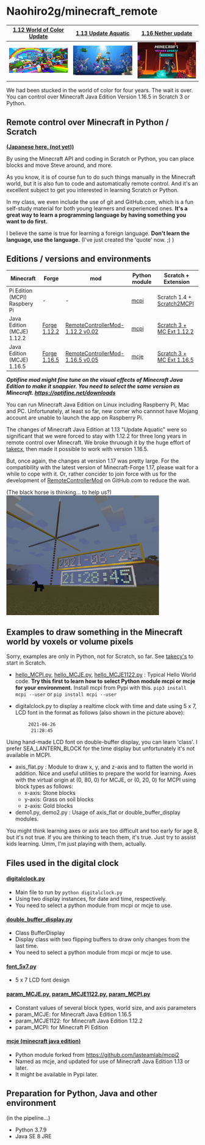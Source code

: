 # Naohiro2g/minecraft_remote

|[1.12 World of Color Update](https://www.youtube.com/watch?v=k2dQuIIUT-o)|[1.13 Update Aquatic](https://www.youtube.com/watch?v=hcutClmY1pI)|[1.16 Nether update](https://www.youtube.com/watch?v=1DhWXAiNgfQ)|
|--|--|--|
|[<img src="./1.12_world_of_color_update.jpg" width="240">](./1.12_world_of_color_update.jpg)|[<img src="./1.13_update_aquatic.jpg" width="240">](./1.13_update_aquatic.jpg)|[<img src="./1.16_nether_update.png" width="240">](./1.16_nether_update.png)|

We had been stucked in the world of color for four years.  The wait is over. You can control over Minecraft Java Edition Version 1.16.5 in Scratch 3 or Python.

## Remote control over Minecraft in Python / Scratch
[**(Japanese here.  (not yet))**](README_ja.md)

By using the Minecraft API and coding in Scratch or Python, you can place blocks and move Steve around, and more.

As you know, it is of course fun to do such things manually in the Minecraft world, but it is also fun to code and automatically remote control. And it's an excellent subject to get you interested in learning Scratch or Python.

In my class, we even include the use of git and GitHub.com, which is a fun self-study material for both young learners and experienced ones. **It's a great way to learn a programming language by having something you want to do first.**

I believe the same is true for learning a foreign language. **Don't learn the language, use the language.** (I've just created the 'quote' now. ;) )

## Editions / versions and environments
|Minecraft|Forge|mod|Python module|Scratch + Extension|
|---|---|---|---|---|
|Pi Edition (MCPI) Raspbery Pi|-|-|[mcpi](https://github.com/martinohanlon/mcpi)|Scratch 1.4 + [Scratch2MCPI](https://github.com/scratch2mcpi/scratch2mcpi)|
|Java Edition (MCJE) 1.12.2|[Forge 1.12.2](https://files.minecraftforge.net/net/minecraftforge/forge/index_1.12.2.html)|[RemoteControllerMod-1.12.2 v0.02](https://www.curseforge.com/minecraft/mc-mods/remote-controller/files/3242375)|[mcpi](https://github.com/martinohanlon/mcpi)|[Scratch 3 + MC Ext 1.12.2](https://takecx.github.io/scratch-gui/1-12-2/)|
|Java Edition (MCJE) 1.16.5|[Forge 1.16.5](https://files.minecraftforge.net/net/minecraftforge/forge/index_1.16.5.html)|[RemoteControllerMod-1.16.5 v0.05](https://www.curseforge.com/minecraft/mc-mods/remote-controller/files/3363255)|[mcje](./mcje)|[Scratch 3 + MC Ext 1.16.5](https://takecx.github.io/scratch-gui/1-16-5/)|

***Optifine mod might fine tune on the visual effects of Minecraft Java Edition to make it snappier.
You need to select the same version as Minecraft. https://optifine.net/downloads***

You can run Minecraft Java Edition on Linux including Raspberry Pi, Mac and PC. Unfortunately, at least so far, new comer who cannnot have Mojang account are unable to launch the app on Raspberry Pi.

The changes of Minecraft Java Edition at 1.13 "Update Aquatic" were so significant that we were forced to stay with 1.12.2 for three long years in remote control over Minecraft. We broke thruough it by the huge effort of [takecx](https://github.com/takecx), then made it possible to work with version 1.16.5.

But, once again, the changes at version 1.17 was pretty large. For the compatibility with the latest version of Minecraft-Forge 1.17, please wait for a while to cope with it. Or, rather concider to join force with us for the development of [RemoteControllerMod](https://github.com/takecx/RemoteControllerMod) on GitHub.com to reduce the wait.

(The black horse is thinking... to help us?)
[<img src="./minecraft_remote_digitalclock.png" width="400">](./minecraft_remote_digitalclock.png)

## Examples to draw something in the Minecraft world by voxels or volume pixels
Sorry, examples are only in Python, not for Scratch, so far. See [takecy's](https://github.com/takecx/RemoteControllerMod) to start in Scratch.
 - [hello_MCPI.py](./hello_MCPI.py), [hello_MCJE.py](./hello_MCJE.py), [hello_MCJE1122.py](./hello_MCJE1122.py) : Typical Hello World code. **Try this first to learn how to select Python module mcpi or mcje for your environment.** Install mcpi from Pypi with this. ``` pip3 install mcpi --user ``` or ``` pip install mcpi --user ```

 - digitalclock.py to display a realtime clock with time and date using 5 x 7, LCD font in the format as follows (also shown in the picture above):
```
        2021-06-26
         21:28:45
```
Using hand-made LCD font on double-buffer display, you can learn 'class'.  I prefer SEA_LANTERN_BLOCK for the time display but unfortunately it's not available in MCPI.
 - axis_flat.py : Module to draw x, y, and z-axis and to flatten the world in addition. Nice and useful utilities to prepare the world for learning.
  Axes with the virtual origin at (0, 80, 0) for MCJE, or (0, 20, 0) for MCPI using block types as follows:
    - x-axis: Stone blocks
    - y-axis: Grass on soil blocks
    - z-axis: Gold blocks
 - demo1.py, demo2.py : Usage of axis_flat or double_buffer_display modules.

You might think learning axes or axis are too difficult and too early for age 8, but it's not true. If you are thinking to teach them, it's true. Just try to assist kids learning. Umm, I'm just playing with them, actually.

## Files used in the digital clock
#### [digitalclock.py](./digitalclock.py)
 - Main file to run by ```python digitalclock.py```
 - Using two display instances, for date and time, respectively.
 - You need to select a python module from mcpi or mcje to use.
#### [double_buffer_display.py](./double_buffer_display.py)
 - Class BufferDisplay
 - Display class with two flipping buffers to draw only changes from the last time.
 - You need to select a python module from mcpi or mcje to use.
#### [font_5x7.py](./font_5x7.py)
 - 5 x 7 LCD font design
#### [param_MCJE.py](./param_MCJE.py), [param_MCJE1122.py](./param_MCJE1122.py), [param_MCPI.py](./param_MCPI.py)
 - Constant values of several block types, world size, and axis parameters
 - param_MCJE: for Minecraft Java Edition 1.16.5
 - param_MCJE1122: for Minecraft Java Edition 1.12.2
 - param_MCPI: for Minecraft Pi Edition
#### [mcje (minecraft java edition)](./mcje)
 - Python module forked from https://github.com/lasteamlab/mcpi2
 - Named as mcje, and updated for use of Minecraft Java Edition 1.13 or later.
 - It might be available in Pypi later.

## Preparation for Python, Java and other environment

(in the pipeline...)
 - Python 3.7.9
 - Java SE 8 JRE
